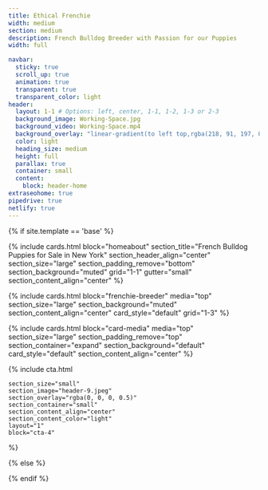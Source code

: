 ```yaml
---
title: Ethical Frenchie
width: medium
section: medium
description: French Bulldog Breeder with Passion for our Puppies
width: full

navbar:
  sticky: true
  scroll_up: true
  animation: true
  transparent: true
  transparent_color: light
header:
  layout: 1-1 # Options: left, center, 1-1, 1-2, 1-3 or 2-3
  background_image: Working-Space.jpg
  background_video: Working-Space.mp4
  background_overlay: "linear-gradient(to left top,rgba(218, 91, 197, 0.8) 0%,rgba(151, 27, 191, 0.8) 30%,rgba(2, 8, 212, 0.8) 70%)"
  color: light
  heading_size: medium
  height: full
  parallax: true
  container: small
  content:
    block: header-home
extraseohome: true
pipedrive: true
netlify: true
---
```


[comment]: # (This actually is the most platform independent comment)

{% if site.template == 'base' %}


{% include cards.html 
  block="homeabout" 
  section_title="French Bulldog Puppies for Sale in New York"
  section_header_align="center"
  section_size="large"
  section_padding_remove="bottom"
  section_background="muted"
  grid="1-1"
  gutter="small"
  section_content_align="center"
%}

{% include cards.html 
  block="frenchie-breeder" 
  media="top" 
  section_size="large"
  section_background="muted"
  section_content_align="center"
  card_style="default"
  grid="1-3"
%}


{% include cards.html 
  block="card-media" 
  media="top" 
  section_size="large"
  section_padding_remove="top"
  section_container="expand"
  section_background="default"
  card_style="default"
  section_content_align="center"
%}


  {% include cta.html 
    
    section_size="small"
    section_image="header-9.jpeg"
    section_overlay="rgba(0, 0, 0, 0.5)"
    section_container="small"
    section_content_align="center"
    section_content_color="light"
    layout="1"
    block="cta-4"
  %}
  
{% else %}


{% endif %}